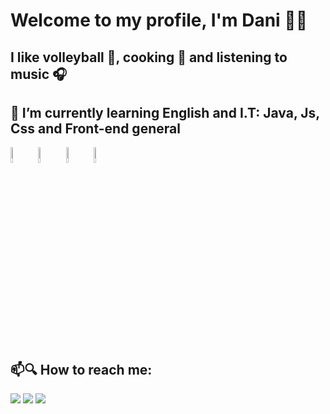   <h1> Welcome to my profile, I'm Dani 🏳️‍🌈 </h1>

  <div>
         <h2>  I like volleyball 🏐, cooking 🍳 and listening to music 🎧</h2>
         <h2>
                📖 I’m currently learning English and I.T: Java, Js, Css and Front-end general  
         </h2>
  </div>  
  <div>
          <span>
            <img width= 8% src="https://cdn.jsdelivr.net/gh/devicons/devicon@latest/icons/java/java-original.svg" />
          </span>
          <span>
            <img width= 8% src="https://cdn.jsdelivr.net/gh/devicons/devicon@latest/icons/javascript/javascript-original.svg" />
          </span>
          <span>
            <img width= 8% src="https://cdn.jsdelivr.net/gh/devicons/devicon@latest/icons/html5/html5-original.svg" />
          </span>
          <span>
            <img width= 8% src="https://cdn.jsdelivr.net/gh/devicons/devicon@latest/icons/css3/css3-original.svg" />
          </span>
    </div>
     <div>
        <h2>📫🔍 How to reach me:</h2>
        <a href="https://www.instagram.com/d_mazzarolo/" target="_blank"><img src="https://img.shields.io/badge/-Instagram-%23E4405F?style=for-the-badge&logo=instagram&logoColor=white" target="_blank"></a>
        <a href = "https://mail.google.com/mail/u/0/#inbox?compose=CllgCJqVxDgdQbfHvpxbSWktQpxSVPtXfqCrzkxlmKwmhWZwRxFfFlsRHgSDWBqhRDVDVFgNhcL"><img src="https://img.shields.io/badge/-Gmail-%23333?style=for-the-badge&logo=gmail&logoColor=white" target="_blank"></a>
        <a href="https://www.linkedin.com/in/daniel-mazzarolo-5ab043262/" target="_blank"><img src="https://img.shields.io/badge/-LinkedIn-%230077B5?style=for-the-badge&logo=linkedin&logoColor=white" target="_blank"></a> 
     </div>
    
